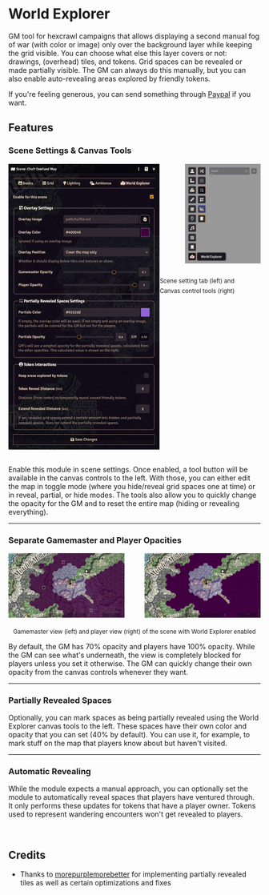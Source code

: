 # World Explorer

GM tool for hexcrawl campaigns that allows displaying a second manual fog of war (with color or image) only over the background layer while keeping the grid visible. You can choose what else this layer covers or not: drawings, (overhead) tiles, and tokens. Grid spaces can be revealed or made partially visible. The GM can always do this manually, but you can also enable auto-revealing areas explored by friendly tokens.

If you're feeling generous, you can send something through [Paypal](https://paypal.me/carlosfernandez1779?locale.x=en_US) if you want.

## Features

### Scene Settings & Canvas Tools

<img src="images/screenshot-world-explorer-scene-settings.webp" title="World Explorer tab in the scene setting" width="60%" align="left">
<img src="images/screenshot-world-explorer-tools.webp" title="World Explorer canvas control tools" width="30%" align="right">
<br clear="right"/>
<sub><br>Scene setting tab (left) and <br>Canvas control tools (right)</sub>
<br clear="both"/>
<br>

Enable this module in scene settings. Once enabled, a tool button will be available in the canvas controls to the left. With those, you can either edit the map in toggle mode (where you hide/reveal grid spaces one at time) or in reveal, partial, or hide modes. The tools also allow you to quickly change the opacity for the GM and to reset the entire map (hiding or revealing everything).

<hr>

### Separate Gamemaster and Player Opacities

<img src="images/screenshot-world-explorer-gm-view.webp" title="Gamemaster view of the scene with World Explorer enabled" width="46%" align="left">
<img src="images/screenshot-world-explorer-player-view.webp" title="Player view of the scene with World Explorer enabled" width="46%" align="right">
<br clear="both"/>
<p align="center"><sub>Gamemaster view (left) and player view (right) of the scene with World Explorer enabled</sub></p>

By default, the GM has 70% opacity and players have 100% opacity. While the GM can see what's underneath, the view is completely blocked for players unless you set it otherwise. The GM can quickly change their own opacity from the canvas controls whenever they want.

<hr>

### Partially Revealed Spaces

Optionally, you can mark spaces as being partially revealed using the World Explorer canvas tools to the left. These spaces have their own color and opacity that you can set (40% by default). You can use it, for example, to mark stuff on the map that players know about but haven't visited.

<hr>

### Automatic Revealing

While the module expects a manual approach, you can optionally set the module to automatically reveal spaces that players have ventured through. It only performs these updates for tokens that have a player owner. Tokens used to represent wandering encounters won't get revealed to players.

&nbsp;

## Credits

* Thanks to [morepurplemorebetter](https://github.com/morepurplemorebetter/) for implementing partially revealed tiles as well as certain optimizations and fixes
